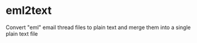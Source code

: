 # eml2text
Convert "eml" email thread files to plain text and merge them into a single plain text file
